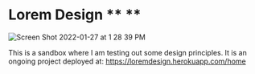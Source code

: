 # Lorem Design ** **

![Screen Shot 2022-01-27 at 1 28 39 PM](https://user-images.githubusercontent.com/75996017/151421558-7d6eb247-7b87-4faa-a17f-3007c9762823.png)

This is a sandbox where I am testing out some design principles. It is an ongoing project deployed at: https://loremdesign.herokuapp.com/home
